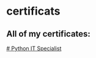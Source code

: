 # certificats
## All of my certificates:
[# Python IT Specialist](https://github.com/Reza-Nejad1975/certificats/blob/main/python-certificate.png)

